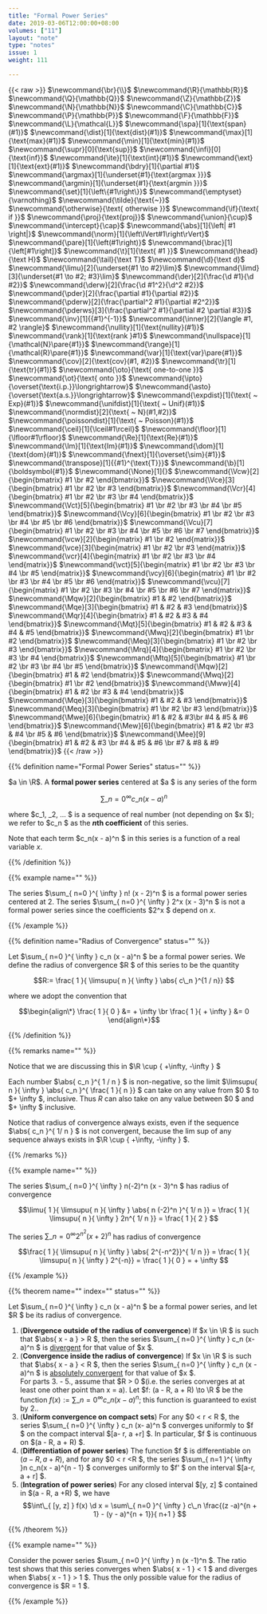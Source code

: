 ```yaml
---
title: "Formal Power Series"
date: 2019-03-06T12:00:00+08:00
volumes: ["11"]
layout: "note"
type: "notes"
issue: 1
weight: 111

---
```


<!--more-->

<div class="latex-macros">
  {{< raw >}}
    $\newcommand{\br}{\\}$
    $\newcommand{\R}{\mathbb{R}}$
    $\newcommand{\Q}{\mathbb{Q}}$
    $\newcommand{\Z}{\mathbb{Z}}$
    $\newcommand{\N}{\mathbb{N}}$
    $\newcommand{\C}{\mathbb{C}}$
    $\newcommand{\P}{\mathbb{P}}$
    $\newcommand{\F}{\mathbb{F}}$
    $\newcommand{\L}{\mathcal{L}}$
    $\newcommand{\spa}[1]{\text{span}(#1)}$
    $\newcommand{\dist}[1]{\text{dist}(#1)}$
    $\newcommand{\max}[1]{\text{max}(#1)}$
    $\newcommand{\min}[1]{\text{min}(#1)}$
    $\newcommand{\supr}[0]{\text{sup}}$
    $\newcommand{\infi}[0]{\text{inf}}$
    $\newcommand{\ite}[1]{\text{int}(#1)}$
    $\newcommand{\ext}[1]{\text{ext}(#1)}$
    $\newcommand{\bdry}[1]{\partial #1}$
    $\newcommand{\argmax}[1]{\underset{#1}{\text{argmax }}}$
    $\newcommand{\argmin}[1]{\underset{#1}{\text{argmin }}}$
    $\newcommand{\set}[1]{\left\{#1\right\}}$
    $\newcommand{\emptyset}{\varnothing}$
    $\newcommand{\tilde}{\text{~}}$
    $\newcommand{\otherwise}{\text{ otherwise }}$
    $\newcommand{\if}{\text{ if }}$
    $\newcommand{\proj}{\text{proj}}$
    $\newcommand{\union}{\cup}$
    $\newcommand{\intercept}{\cap}$
    $\newcommand{\abs}[1]{\left| #1 \right|}$
    $\newcommand{\norm}[1]{\left\lVert#1\right\rVert}$
    $\newcommand{\pare}[1]{\left(#1\right)}$
    $\newcommand{\brac}[1]{\left[#1\right]}$
    $\newcommand{\t}[1]{\text{ #1 }}$
    $\newcommand{\head}{\text H}$
    $\newcommand{\tail}{\text T}$
    $\newcommand{\d}{\text d}$
    $\newcommand{\limu}[2]{\underset{#1 \to #2}\lim}$
    $\newcommand{\limd}[3]{\underset{#1 \to #2; #3}\lim}$
    $\newcommand{\der}[2]{\frac{\d #1}{\d #2}}$
    $\newcommand{\derw}[2]{\frac{\d #1^2}{\d^2 #2}}$
    $\newcommand{\pder}[2]{\frac{\partial #1}{\partial #2}}$
    $\newcommand{\pderw}[2]{\frac{\partial^2 #1}{\partial #2^2}}$
    $\newcommand{\pderws}[3]{\frac{\partial^2 #1}{\partial #2 \partial #3}}$
    $\newcommand{\inv}[1]{{#1}^{-1}}$
    $\newcommand{\inner}[2]{\langle #1, #2 \rangle}$
    $\newcommand{\nullity}[1]{\text{nullity}(#1)}$
    $\newcommand{\rank}[1]{\text{rank }#1}$
    $\newcommand{\nullspace}[1]{\mathcal{N}\pare{#1}}$
    $\newcommand{\range}[1]{\mathcal{R}\pare{#1}}$
    $\newcommand{\var}[1]{\text{var}\pare{#1}}$
    $\newcommand{\cov}[2]{\text{cov}(#1, #2)}$
    $\newcommand{\tr}[1]{\text{tr}(#1)}$
    $\newcommand{\oto}{\text{ one-to-one }}$
    $\newcommand{\ot}{\text{ onto }}$
    $\newcommand{\ipto}{\overset{\text{i.p.}}\longrightarrow}$
    $\newcommand{\asto}{\overset{\text{a.s.}}\longrightarrow}$
    $\newcommand{\expdist}[1]{\text{ ~ Exp}(#1)}$
    $\newcommand{\unifdist}[1]{\text{ ~ Unif}(#1)}$
    $\newcommand{\normdist}[2]{\text{ ~ N}(#1,#2)}$
    $\newcommand{\poissondist}[1]{\text{ ~ Poisson}(#1)}$
    $\newcommand{\ceil}[1]{\lceil#1\rceil}$
    $\newcommand{\floor}[1]{\lfloor#1\rfloor}$
    $\newcommand{\Re}[1]{\text{Re}(#1)}$
    $\newcommand{\Im}[1]{\text{Im}(#1)}$
    $\newcommand{\dom}[1]{\text{dom}(#1)}$
    $\newcommand{\fnext}[1]{\overset{\sim}{#1}}$
    $\newcommand{\transpose}[1]{{#1}^{\text{T}}}$
    $\newcommand{\b}[1]{\boldsymbol{#1}}$
    $\newcommand{\None}[1]{}$
    $\newcommand{\Vcw}[2]{\begin{bmatrix} #1 \br #2 \end{bmatrix}}$
    $\newcommand{\Vce}[3]{\begin{bmatrix} #1 \br #2 \br #3 \end{bmatrix}}$
    $\newcommand{\Vcr}[4]{\begin{bmatrix} #1 \br #2 \br #3 \br #4 \end{bmatrix}}$
    $\newcommand{\Vct}[5]{\begin{bmatrix} #1 \br #2 \br #3 \br #4 \br #5 \end{bmatrix}}$
    $\newcommand{\Vcy}[6]{\begin{bmatrix} #1 \br #2 \br #3 \br #4 \br #5 \br #6 \end{bmatrix}}$
    $\newcommand{\Vcu}[7]{\begin{bmatrix} #1 \br #2 \br #3 \br #4 \br #5 \br #6 \br #7 \end{bmatrix}}$
    $\newcommand{\vcw}[2]{\begin{matrix} #1 \br #2 \end{matrix}}$
    $\newcommand{\vce}[3]{\begin{matrix} #1 \br #2 \br #3 \end{matrix}}$
    $\newcommand{\vcr}[4]{\begin{matrix} #1 \br #2 \br #3 \br #4 \end{matrix}}$
    $\newcommand{\vct}[5]{\begin{matrix} #1 \br #2 \br #3 \br #4 \br #5 \end{matrix}}$
    $\newcommand{\vcy}[6]{\begin{matrix} #1 \br #2 \br #3 \br #4 \br #5 \br #6 \end{matrix}}$
    $\newcommand{\vcu}[7]{\begin{matrix} #1 \br #2 \br #3 \br #4 \br #5 \br #6 \br #7 \end{matrix}}$
    $\newcommand{\Mqw}[2]{\begin{bmatrix} #1 & #2 \end{bmatrix}}$
    $\newcommand{\Mqe}[3]{\begin{bmatrix} #1 & #2 & #3 \end{bmatrix}}$
    $\newcommand{\Mqr}[4]{\begin{bmatrix} #1 & #2 & #3 & #4 \end{bmatrix}}$
    $\newcommand{\Mqt}[5]{\begin{bmatrix} #1 & #2 & #3 & #4 & #5 \end{bmatrix}}$
    $\newcommand{\Mwq}[2]{\begin{bmatrix} #1 \br #2 \end{bmatrix}}$
    $\newcommand{\Meq}[3]{\begin{bmatrix} #1 \br #2 \br #3 \end{bmatrix}}$
    $\newcommand{\Mrq}[4]{\begin{bmatrix} #1 \br #2 \br #3 \br #4 \end{bmatrix}}$
    $\newcommand{\Mtq}[5]{\begin{bmatrix} #1 \br #2 \br #3 \br #4 \br #5 \end{bmatrix}}$
    $\newcommand{\Mqw}[2]{\begin{bmatrix} #1 & #2 \end{bmatrix}}$
    $\newcommand{\Mwq}[2]{\begin{bmatrix} #1 \br #2 \end{bmatrix}}$
    $\newcommand{\Mww}[4]{\begin{bmatrix} #1 & #2 \br #3 & #4 \end{bmatrix}}$
    $\newcommand{\Mqe}[3]{\begin{bmatrix} #1 & #2 & #3 \end{bmatrix}}$
    $\newcommand{\Meq}[3]{\begin{bmatrix} #1 \br #2 \br #3 \end{bmatrix}}$
    $\newcommand{\Mwe}[6]{\begin{bmatrix} #1 & #2 & #3\br #4 & #5 & #6 \end{bmatrix}}$
    $\newcommand{\Mew}[6]{\begin{bmatrix} #1 & #2 \br #3 & #4 \br #5 & #6 \end{bmatrix}}$
    $\newcommand{\Mee}[9]{\begin{bmatrix} #1 & #2 & #3 \br #4 & #5 & #6 \br #7 & #8 & #9 \end{bmatrix}}$
  {{< /raw >}}
</div>

{{% definition name="Formal Power Series" status="" %}}

$a \in \R$. A **formal power series** centered at $a $ is any series of the form

$$\sum\_{ n = 0 }^{ \infty } c\_n (x - a)^n $$

where $c\_1, \_2, ... $ is a sequence of real number (not depending on $x $);
we refer to $c\_n $ as the **$n$th coefficient** of this series. 

Note that each term $c\_n(x - a)^n $ in this series is a function of a real 
variable $x$.

{{% /definition %}}

{{% example name="" %}}

The series $\sum\_{ n=0 }^{ \infty } n! (x - 2)^n $ is a formal power series
centered at $2$. The series $\sum\_{ n=0 }^{ \infty } 2^x (x - 3)^n $ is not a
formal power series since the coefficients $2^x $ depend on $x$.

{{% /example %}}

{{% definition name="Radius of Convergence" status="" %}}

Let $\sum\_{ n=0 }^{ \infty } c\_n (x - a)^n $ be a formal power series. We
define the radius of convergence $R $ of this series to be the quantity

$$R:= \frac{ 1 }{ \limsupu{ n }{ \infty } \abs{ c\_n }^{1 / n}} $$

where we adopt the convention that 

$$\begin{align\*}
 \frac{ 1 }{ 0 } &= + \infty \br
 \frac{ 1 }{ + \infty } &= 0
\end{align\*}$$

{{% /definition %}}

{{% remarks name="" %}}

Notice that we are discussing this in $\R \cup { +\infty, -\infty } $

Each number $\abs{ c\_n }^{ 1 / n } $ is non-negative, so the limit $\limsupu{ n }{ \infty } \abs{ c\_n }^{ \frac{ 1 }{ n }} $ can take on any value from $0 $ to $+ \infty $, inclusive. Thus $R$ can also take on any value between $0 $ and $+ \infty $ inclusive.

Notice that radius of convergence always exists, even if the sequence $\abs{ c\_n }^{ 1/ n } $ is not convergent, because the lim sup of any sequence always exists in $\R \cup { +\infty, -\infty } $.

{{% /remarks %}}

{{% example name="" %}}

The series $\sum\_{ n=0 }^{ \infty } n(-2)^n (x - 3)^n $ has radius of convergence

$$\limu{ 1 }{ \limsupu{ n }{ \infty } \abs{ n (-2)^n }^{ 1/ n }} = \frac{ 1 }{ \limsupu{ n }{ \infty } 2n^{ 1/ n }} = \frac{ 1 }{ 2 } $$

The series $\sum\_{ n=0 }^{ \infty } 2^{n^2} (x + 2) ^n$ has radius of convergence

$$\frac{ 1 }{ \limsupu{ n }{ \infty } \abs{ 2^{-n^2}}^{ 1/ n }} = \frac{ 1 }{ \limsupu{ n }{ \infty } 2^{-n}} = \frac{ 1 }{ 0 } = + \infty $$

{{% /example %}}

{{% theorem name="" index="" status="" %}}

Let $\sum\_{ n=0 }^{ \infty } c\_n (x - a)^n $ be a formal power series, and let
$R $ be its radius of convergence.

1. (**Divergence outside of the radius of convergence**) If $x \in \R $ is such that $\abs{ x - a } > R $, then the series $\sum\_{ n=0 }^{ \infty } c\_n (x- a)^n $ is <u>divergent</u> for that value of $x $.
2. (**Convergence inside the radius of convergence**) If $x \in \R $ is such that 
$\abs{ x - a } < R $, then the series $\sum\_{ n=0 }^{ \infty } c\_n (x - a)^n $ is <u>absolutely convergent</u> for that value of $x $. <br>
For parts 3. - 5., assume that $R > 0 $(i.e. the series converges at at least one other point than x = a). Let $f: (a - R, a + R) \to \R $ be the function $f(x) := \sum\_{ n = 0 }^{ \infty } c\_n (x -a)^n$; this function is guaranteed to exist by 2..
3. (**Uniform convergence on compact sets**) For any $0 < r < R $, the series
$\sum\_{ n=0 }^{ \infty } c\_n (x- a)^n $ converges uniformly to $f $ on the compact interval $[a- r, a +r] $. In particular, $f $ is continuous on $(a - R, a + R) $.
4. (**Differentiation of power series**) The function $f $ is differentiable on
$(a -R, a + R)$, and for any $0 < r <R $, the series $\sum\_{ n=1 }^{ \infty }n c\_n(x - a)^{n - 1} $ converges uniformly to $f' $ on the interval $[a-r, a + r] $.
5. (**Integration of power series**) For any closed interval $[y, z] $ contained in $(a - R, a +R) $, we have
$$\int\_{ [y, z] } f(x) \d x = \sum\_{ n=0 }^{ \infty } c\_n \frac{(z -a)^{n + 1} - (y - a)^{n + 1}}{ n+1 } $$

{{% /theorem %}}

{{% example name="" %}}

Consider the power series $\sum\_{ n=0 }^{ \infty } n (x -1)^n $. The ratio test shows that this series converges when $\abs{ x - 1 } < 1 $ and diverges when $\abs{ x - 1 } > 1 $. Thus the only possible value for the radius of convergence is $R = 1 $.

{{% /example %}}

